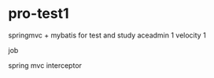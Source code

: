 # pro-test1
springmvc + mybatis for test and study
aceadmin    1
velocity    1

job

spring mvc interceptor
